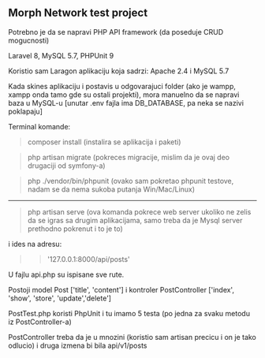 ## Morph Network test project

Potrebno je da se napravi PHP API framework (da poseduje CRUD mogucnosti)

Laravel 8, MySQL 5.7, PHPUnit 9

Koristio sam Laragon aplikaciju koja sadrzi: Apache 2.4 i MySQL 5.7

Kada skines aplikaciju i postavis u odgovarajuci folder (ako je wampp, xampp onda tamo gde su ostali projekti),
mora manuelno da se napravi baza u MySQL-u [unutar .env fajla ima DB_DATABASE, pa neka se nazivi poklapaju]

Terminal komande:
> composer install 
(instalira se aplikacija i paketi)

> php artisan migrate 
(pokreces migracije, mislim da je ovaj deo drugaciji od symfony-a)

> php ./vendor/bin/phpunit 
(ovako sam pokretao phpunit testove, nadam se da nema sukoba putanja Win/Mac/Linux)
-------------------------------------------------------

> php artisan serve (ova komanda pokrece web server ukoliko ne zelis da se igras sa drugim aplikacijama, samo treba da je Mysql server prethodno pokrenut i to je to)

i ides na adresu: 
>> '127.0.0.1:8000/api/posts'

U fajlu api.php su ispisane sve rute.

Postoji model Post ['title', 'content'] i kontroler PostController ['index', 'show', 'store', 'update','delete']

PostTest.php koristi PhpUnit i tu imamo 5 testa (po jedna za svaku metodu iz PostController-a)

PostController treba da je u mnozini (koristio sam artisan precicu i on je tako odlucio) i druga izmena bi bila api/v1/posts
